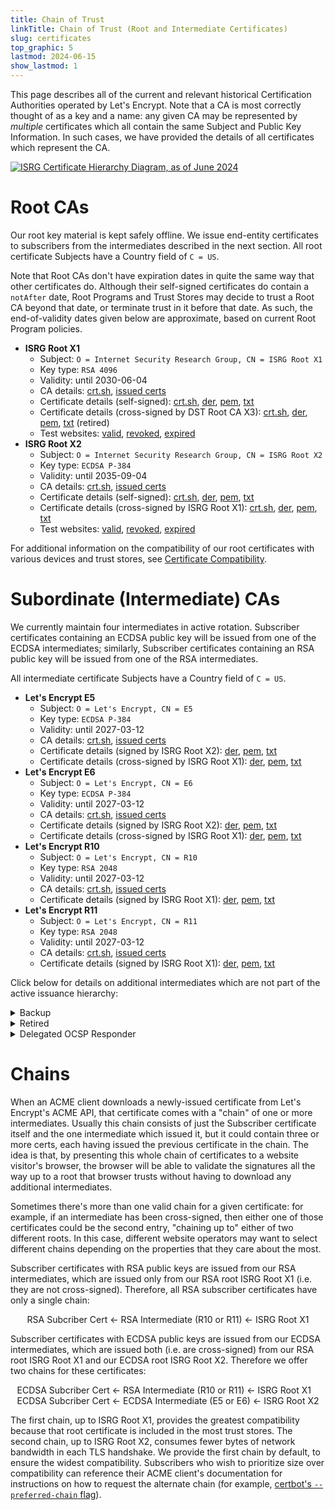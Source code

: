 ```yaml
---
title: Chain of Trust
linkTitle: Chain of Trust (Root and Intermediate Certificates)
slug: certificates
top_graphic: 5
lastmod: 2024-06-15
show_lastmod: 1
---
```


This page describes all of the current and relevant historical Certification Authorities operated by Let's Encrypt. Note that a CA is most correctly thought of as a key and a name: any given CA may be represented by _multiple_ certificates which all contain the same Subject and Public Key Information. In such cases, we have provided the details of all certificates which represent the CA.

[![ISRG Certificate Hierarchy Diagram, as of June 2024](/images/isrg-hierarchy.png)](/images/isrg-hierarchy.png)

# Root CAs

Our root key material is kept safely offline. We issue end-entity certificates to subscribers from the intermediates described in the next section. All root certificate Subjects have a Country field of `C = US`.

Note that Root CAs don't have expiration dates in quite the same way that other certificates do. Although their self-signed certificates do contain a `notAfter` date, Root Programs and Trust Stores may decide to trust a Root CA beyond that date, or terminate trust in it before that date. As such, the end-of-validity dates given below are approximate, based on current Root Program policies.

* **ISRG Root X1**
  * Subject: `O = Internet Security Research Group, CN = ISRG Root X1`
  * Key type: `RSA 4096`
  * Validity: until 2030-06-04
  * CA details: [crt.sh](https://crt.sh/?caid=7394), [issued certs](https://crt.sh/?Identity=%25&iCAID=7394)
  * Certificate details (self-signed): [crt.sh](https://crt.sh/?id=9314791), [der](/certs/isrgrootx1.der), [pem](/certs/isrgrootx1.pem), [txt](/certs/isrgrootx1.txt)
  * Certificate details (cross-signed by DST Root CA X3): [crt.sh](https://crt.sh/?id=3958242236), [der](/certs/isrg-root-x1-cross-signed.der), [pem](/certs/isrg-root-x1-cross-signed.pem), [txt](/certs/isrg-root-x1-cross-signed.txt) (retired)
  * Test websites: [valid](https://valid-isrgrootx1.letsencrypt.org/), [revoked](https://revoked-isrgrootx1.letsencrypt.org/), [expired](https://expired-isrgrootx1.letsencrypt.org/)
* **ISRG Root X2**
  * Subject: `O = Internet Security Research Group, CN = ISRG Root X2`
  * Key type: `ECDSA P-384`
  * Validity: until 2035-09-04
  * CA details: [crt.sh](https://crt.sh/?caid=7394), [issued certs](https://crt.sh/?Identity=%25&iCAID=7394)
  * Certificate details (self-signed): [crt.sh](https://crt.sh/?id=3335562555), [der](/certs/isrg-root-x2.der), [pem](/certs/isrg-root-x2.pem), [txt](/certs/isrg-root-x2.txt)
  * Certificate details (cross-signed by ISRG Root X1): [crt.sh](https://crt.sh/?id=3334561878), [der](/certs/isrg-root-x2-cross-signed.der), [pem](/certs/isrg-root-x2-cross-signed.pem), [txt](/certs/isrg-root-x2-cross-signed.txt)
  * Test websites: [valid](https://valid-isrgrootx2.letsencrypt.org/), [revoked](https://revoked-isrgrootx2.letsencrypt.org/), [expired](https://expired-isrgrootx2.letsencrypt.org/)

For additional information on the compatibility of our root certificates with various devices and trust stores, see [Certificate Compatibility](/docs/cert-compat).

# Subordinate (Intermediate) CAs

We currently maintain four intermediates in active rotation. Subscriber certificates containing an ECDSA public key will be issued from one of the ECDSA intermediates; similarly, Subscriber certificates containing an RSA public key will be issued from one of the RSA intermediates.

All intermediate certificate Subjects have a Country field of `C = US`.

* **Let's Encrypt E5**
  * Subject: `O = Let's Encrypt, CN = E5`
  * Key type: `ECDSA P-384`
  * Validity: until 2027-03-12
  * CA details: [crt.sh](https://crt.sh/?caid=295810), [issued certs](https://crt.sh/?Identity=%25&iCAID=295810)
  * Certificate details (signed by ISRG Root X2): [der](/certs/2024/e5.der), [pem](/certs/2024/e5.pem), [txt](/certs/2024/e5.txt)
  * Certificate details (cross-signed by ISRG Root X1): [der](/certs/2024/e5-cross.der), [pem](/certs/2024/e5-cross.pem), [txt](/certs/2024/e5-cross.txt)
* **Let's Encrypt E6**
  * Subject: `O = Let's Encrypt, CN = E6`
  * Key type: `ECDSA P-384`
  * Validity: until 2027-03-12
  * CA details: [crt.sh](https://crt.sh/?caid=295819), [issued certs](https://crt.sh/?Identity=%25&iCAID=295819)
  * Certificate details (signed by ISRG Root X2): [der](/certs/2024/e6.der), [pem](/certs/2024/e6.pem), [txt](/certs/2024/e6.txt)
  * Certificate details (cross-signed by ISRG Root X1): [der](/certs/2024/e6-cross.der), [pem](/certs/2024/e6-cross.pem), [txt](/certs/2024/e6-cross.txt)
* **Let's Encrypt R10**
  * Subject: `O = Let's Encrypt, CN = R10`
  * Key type: `RSA 2048`
  * Validity: until 2027-03-12
  * CA details: [crt.sh](https://crt.sh/?caid=295814), [issued certs](https://crt.sh/?Identity=%25&iCAID=295814)
  * Certificate details (signed by ISRG Root X1): [der](/certs/2024/r10.der), [pem](/certs/2024/r10.pem), [txt](/certs/2024/r10.txt)
* **Let's Encrypt R11**
  * Subject: `O = Let's Encrypt, CN = R11`
  * Key type: `RSA 2048`
  * Validity: until 2027-03-12
  * CA details: [crt.sh](https://crt.sh/?caid=295815), [issued certs](https://crt.sh/?Identity=%25&iCAID=295815)
  * Certificate details (signed by ISRG Root X1): [der](/certs/2024/r11.der), [pem](/certs/2024/r11.pem), [txt](/certs/2024/r11.txt)

Click below for details on additional intermediates which are not part of the active issuance hierarchy:

<style>
summary {
  display: list-item;
  cursor: pointer;
}
</style>

<details>
<summary>Backup</summary>

These intermediate CAs have currently-valid certificates, but are not being issued from. We may begin issuing Subscriber certificates from them at any time, without warning.

* **Let's Encrypt E7**
  * Subject: `O = Let's Encrypt, CN = E7`
  * Key type: `ECDSA P-384`
  * Validity: until 2027-03-12
  * CA details: [crt.sh](https://crt.sh/?caid=295813), [issued certs](https://crt.sh/?Identity=%25&iCAID=295813)
  * Certificate details (signed by ISRG Root X2): [der](/certs/2024/e7.der), [pem](/certs/2024/e7.pem), [txt](/certs/2024/e7.txt)
  * Certificate details (cross-signed by ISRG Root X1): [der](/certs/2024/e7-cross.der), [pem](/certs/2024/e7-cross.pem), [txt](/certs/2024/e7-cross.txt)
* **Let's Encrypt E8**
  * Subject: `O = Let's Encrypt, CN = E8`
  * Key type: `ECDSA P-384`
  * Validity: until 2027-03-12
  * CA details: [crt.sh](https://crt.sh/?caid=295809), [issued certs](https://crt.sh/?Identity=%25&iCAID=295809)
  * Certificate details (signed by ISRG Root X2): [der](/certs/2024/e8.der), [pem](/certs/2024/e8.pem), [txt](/certs/2024/e8.txt)
  * Certificate details (cross-signed by ISRG Root X1): [der](/certs/2024/e8-cross.der), [pem](/certs/2024/e8-cross.pem), [txt](/certs/2024/e8-cross.txt)
* **Let's Encrypt E9**
  * Subject: `O = Let's Encrypt, CN = E9`
  * Key type: `ECDSA P-384`
  * Validity: until 2027-03-12
  * CA details: [crt.sh](https://crt.sh/?caid=295812), [issued certs](https://crt.sh/?Identity=%25&iCAID=295812)
  * Certificate details (signed by ISRG Root X2): [der](/certs/2024/e9.der), [pem](/certs/2024/e9.pem), [txt](/certs/2024/e9.txt)
  * Certificate details (cross-signed by ISRG Root X1): [der](/certs/2024/e9-cross.der), [pem](/certs/2024/e9-cross.pem), [txt](/certs/2024/e9-cross.txt)
* **Let's Encrypt R12**
  * Subject: `O = Let's Encrypt, CN = R12`
  * Key type: `RSA 2048`
  * Validity: until 2027-03-12
  * CA details: [crt.sh](https://crt.sh/?caid=295816), [issued certs](https://crt.sh/?Identity=%25&iCAID=295816)
  * Certificate details (signed by ISRG Root X1): [der](/certs/2024/r12.der), [pem](/certs/2024/r12.pem), [txt](/certs/2024/r12.txt)
* **Let's Encrypt R13**
  * Subject: `O = Let's Encrypt, CN = R13`
  * Key type: `RSA 2048`
  * Validity: until 2027-03-12
  * CA details: [crt.sh](https://crt.sh/?caid=295817), [issued certs](https://crt.sh/?Identity=%25&iCAID=295817)
  * Certificate details (signed by ISRG Root X1): [der](/certs/2024/r13.der), [pem](/certs/2024/r13.pem), [txt](/certs/2024/r13.txt)
* **Let's Encrypt R14**
  * Subject: `O = Let's Encrypt, CN = R14`
  * Key type: `RSA 2048`
  * Validity: until 2027-03-12
  * CA details: [crt.sh](https://crt.sh/?caid=295818), [issued certs](https://crt.sh/?Identity=%25&iCAID=295818)
  * Certificate details (signed by ISRG Root X1): [der](/certs/2024/r14.der), [pem](/certs/2024/r14.pem), [txt](/certs/2024/r14.txt)

</details>

<details>
<summary>Retired</summary>

These intermediate CAs are no longer being used to issue Subscriber certificates. Those which still have valid certificates may be producing OCSP responses and/or CRLs.

* **Let's Encrypt E1**
  * Subject: `O = Let's Encrypt, CN = E1`
  * Key type: `ECDSA P-384`
  * Validity: until 2025-09-15
  * CA details: [crt.sh](https://crt.sh/?caid=183283), [issued certs](https://crt.sh/?Identity=%25&iCAID=183283)
  * Certificate details (signed by ISRG Root X2): [crt.sh](https://crt.sh/?id=3334671964), [der](/certs/lets-encrypt-e1.der), [pem](/certs/lets-encrypt-e1.pem), [txt](/certs/lets-encrypt-e1.txt)
* **Let's Encrypt E2**
  * Subject: `O = Let's Encrypt, CN = E2`
  * Key type: `ECDSA P-384`
  * Validity: until 2025-09-15
  * CA details: [crt.sh](https://crt.sh/?caid=183284), [issued certs](https://crt.sh/?Identity=%25&iCAID=183284)
  * Certificate details (signed by ISRG Root X2): [crt.sh](https://crt.sh/?id=3334671963), [der](/certs/lets-encrypt-e2.der), [pem](/certs/lets-encrypt-e2.pem), [txt](/certs/lets-encrypt-e2.txt)
* **Let's Encrypt R3**
  * Subject: `O = Let's Encrypt, CN = R3`
  * Key type: `RSA 2048`
  * Validity: until 2025-09-15
  * CA details: [crt.sh](https://crt.sh/?caid=183267), [issued certs](https://crt.sh/?Identity=%25&iCAID=183267)
  * Certificate details (signed by ISRG Root X1): [crt.sh](https://crt.sh/?id=3334561879), [der](/certs/lets-encrypt-r3.der), [pem](/certs/lets-encrypt-r3.pem), [txt](/certs/lets-encrypt-r3.txt)
  * Certificate details (cross-signed by IdenTrust): [crt.sh](https://crt.sh/?id=3479778542), [der](/certs/lets-encrypt-r3-cross-signed.der), [pem](/certs/lets-encrypt-r3-cross-signed.pem), [txt](/certs/lets-encrypt-r3-cross-signed.txt)
* **Let's Encrypt R4**
  * Subject: `O = Let's Encrypt, CN = R4`
  * Key type: `RSA 2048`
  * Validity: until 2025-09-15
  * CA details: [crt.sh](https://crt.sh/?caid=183268), [issued certs](https://crt.sh/?Identity=%25&iCAID=183268)
  * Certificate details (signed by ISRG Root X1): [crt.sh](https://crt.sh/?id=3334561877), [der](/certs/lets-encrypt-r4.der), [pem](/certs/lets-encrypt-r4.pem), [txt](/certs/lets-encrypt-r4.txt)
  * Certificate details (cross-signed by IdenTrust): [crt.sh](https://crt.sh/?id=3479778543), [der](/certs/lets-encrypt-r4-cross-signed.der), [pem](/certs/lets-encrypt-r4-cross-signed.pem), [txt](/certs/lets-encrypt-r4-cross-signed.txt)
* **Let's Encrypt Authority X1**
  * Subject: `O = Let's Encrypt, CN = Let's Encrypt Authority X1`
  * Key type: `RSA 2048`
  * Validity: expired 2020-06-04
  * CA details: [crt.sh](https://crt.sh/?caid=7395), [issued certs](https://crt.sh/?Identity=%25&iCAID=7395)
  * Certificate details (signed by ISRG Root X1): [crt.sh](https://crt.sh/?id=9314792), [der](/certs/letsencryptauthorityx1.der), [pem](/certs/letsencryptauthorityx1.pem), [txt](/certs/letsencryptauthorityx1.txt)
  * Certificate details (cross-signed by IdenTrust): [crt.sh](https://crt.sh/?id=10235198), [der](/certs/lets-encrypt-x1-cross-signed.der), [pem](/certs/lets-encrypt-x1-cross-signed.pem), [txt](/certs/lets-encrypt-x1-cross-signed.txt)
* **Let's Encrypt Authority X2**
  * Subject: `O = Let's Encrypt, CN = Let's Encrypt Authority X2`
  * Key type: `RSA 2048`
  * Validity: expired 2020-06-04
  * CA details: [crt.sh](https://crt.sh/?caid=9745), [issued certs](https://crt.sh/?Identity=%25&iCAID=9745)
  * Certificate details (signed by ISRG Root X1): [crt.sh](https://crt.sh/?id=12721505), [der](/certs/letsencryptauthorityx2.der), [pem](/certs/letsencryptauthorityx2.pem), [txt](/certs/letsencryptauthorityx2.txt)
  * Certificate details (cross-signed by IdenTrust): [crt.sh](https://crt.sh/?id=10970235), [der](/certs/lets-encrypt-x2-cross-signed.der), [pem](/certs/lets-encrypt-x2-cross-signed.pem), [txt](/certs/lets-encrypt-x2-cross-signed.txt)
* **Let's Encrypt Authority X3**
  * Subject: `O = Let's Encrypt, CN = Let's Encrypt Authority X3`
  * Key type: `RSA 2048`
  * Validity: expired 2021-10-06
  * CA details: [crt.sh](https://crt.sh/?caid=16418), [issued certs](https://crt.sh/?Identity=%25&iCAID=16418)
  * Certificate details (signed by ISRG Root X1): [crt.sh](https://crt.sh/?id=47997543), [der](/certs/letsencryptauthorityx3.der), [pem](/certs/letsencryptauthorityx3.pem), [txt](/certs/letsencryptauthorityx3.txt)
  * Certificate details (cross-signed by IdenTrust): [crt.sh](https://crt.sh/?id=15706126), [der](/certs/lets-encrypt-x3-cross-signed.der), [pem](/certs/lets-encrypt-x3-cross-signed.pem), [txt](/certs/lets-encrypt-x3-cross-signed.txt)
* **Let's Encrypt Authority X4**
  * Subject: `O = Let's Encrypt, CN = Let's Encrypt Authority X4`
  * Key type: `RSA 2048`
  * Validity: expired 2021-10-06
  * CA details: [crt.sh](https://crt.sh/?caid=16429), [issued certs](https://crt.sh/?Identity=%25&iCAID=16429)
  * Certificate details (signed by ISRG Root X1): [crt.sh](https://crt.sh/?id=47997546), [der](/certs/letsencryptauthorityx4.der), [pem](/certs/letsencryptauthorityx4.pem), [txt](/certs/letsencryptauthorityx4.txt)
  * Certificate details (cross-signed by IdenTrust): [crt.sh](https://crt.sh/?id=15710291), [der](/certs/lets-encrypt-x4-cross-signed.der), [pem](/certs/lets-encrypt-x4-cross-signed.pem), [txt](/certs/lets-encrypt-x4-cross-signed.txt)

</details>

<details>
<summary> Delegated OCSP Responder</summary>

This keypair was previously used to sign OCSP responses regarding the status of Let's Encrypt's intermediates on behalf of Let's Encrypt's root, so that the root could remain safely offline. We no longer issue OCSP responses for our intermediates; we instead periodically issue CRLs from our root to convey the revocation status of our intermediates.

* **ISRG Root OCSP X1**
  * Subject: `O = Internet Security Research Group, CN = ISRG Root OCSP X1`
  * Key type: `RSA 2048`
  * Validity: until 2025-06-10
  * Certificate details (signed by ISRG Root X1): [crt.sh](https://crt.sh/?id=2929281974), [der](/certs/isrg-root-ocsp-x1.der), [pem](/certs/isrg-root-ocsp-x1.pem), [txt](/certs/isrg-root-ocsp-x1.txt)
  * Certificate details (signed by ISRG Root X1): [crt.sh](https://crt.sh/?id=142051103) (expired)

</details>
<p><!-- to get the right line spacing after a block element --></p>

# Chains

When an ACME client downloads a newly-issued certificate from Let's Encrypt's ACME API, that certificate comes with a "chain" of one or more intermediates. Usually this chain consists of just the Subscriber certificate itself and the one intermediate which issued it, but it could contain three or more certs, each having issued the previous certificate in the chain. The idea is that, by presenting this whole chain of certificates to a website visitor's browser, the browser will be able to validate the signatures all the way up to a root that browser trusts without having to download any additional intermediates.

Sometimes there's more than one valid chain for a given certificate: for example, if an intermediate has been cross-signed, then either one of those certificates could be the second entry, "chaining up to" either of two different roots. In this case, different website operators may want to select different chains depending on the properties that they care about the most.

Subscriber certificates with RSA public keys are issued from our RSA intermediates, which are issued only from our RSA root ISRG Root X1 (i.e. they are not cross-signed). Therefore, all RSA subscriber certificates have only a single chain:

<style>
div.chain {
  display: flex;
  flex-direction: column;
  align-items: center;
  justify-content: center;
}
</style>
<div class="chain">
RSA Subcriber Cert ← RSA Intermediate (R10 or R11) ← ISRG Root X1
</div>
<p><!-- to get the right line spacing after a block element --></p>

Subscriber certificates with ECDSA public keys are issued from our ECDSA intermediates, which are issued both (i.e. are cross-signed) from our RSA root ISRG Root X1 and our ECDSA root ISRG Root X2. Therefore we offer two chains for these certificates:

<div class="chain">
ECDSA Subcriber Cert ← RSA Intermediate (R10 or R11) ← ISRG Root X1<br>
ECDSA Subcriber Cert ← ECDSA Intermediate (E5 or E6) ← ISRG Root X2
</div>
<p><!-- to get the right line spacing after a block element --></p>

The first chain, up to ISRG Root X1, provides the greatest compatibility because that root certificate is included in the most trust stores. The second chain, up to ISRG Root X2, consumes fewer bytes of network bandwidth in each TLS handshake. We provide the first chain by default, to ensure the widest compatibility. Subscribers who wish to prioritize size over compatibility can reference their ACME client's documentation for instructions on how to request the alternate chain (for example, [certbot's `--preferred-chain` flag](https://eff-certbot.readthedocs.io/en/stable/using.html#certbot-command-line-options)).
